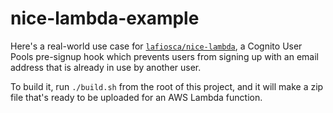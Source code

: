 # nice-lambda-example

Here's a real-world use case for [`lafiosca/nice-lambda`](https://github.com/lafiosca/nice-lambda),
a Cognito User Pools pre-signup hook which prevents users from signing up with an email
address that is already in use by another user.

To build it, run `./build.sh` from the root of this project, and
it will make a zip file that's ready to be uploaded for an AWS
Lambda function.
